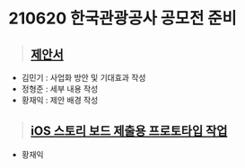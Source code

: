 # 210620 한국관광공사 공모전 준비

> ## [제안서](https://docs.google.com/presentation/d/1LuH_F3QrcExW00ALWQ-NsxlbBs8rPHm8otTb8hKF0RM)
- 김민기 : 사업화 방안 및 기대효과 작성
- 정형준 : 세부 내용 작성
- 황재익 : 제안 배경 작성

> ## [iOS 스토리 보드 제출용 프로토타입 작업](https://github.com/jaicoco/CodingStudy/tree/main/210620_한국관광공사_공모전준비/Campers_Sample)
 - 황재익
